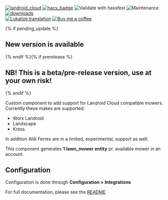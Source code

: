 [![landroid_cloud](https://img.shields.io/github/release/mtrab/landroid_cloud/all.svg?style=plastic&label=Current%20release)](https://github.com/mtrab/landroid_cloud) [![hacs_badge](https://img.shields.io/badge/HACS-Default-orange.svg?style=plastic)](https://github.com/custom-components/hacs) ![Validate with hassfest](https://img.shields.io/github/workflow/status/mtrab/landroid_cloud/Code%20validation?label=Hass%20validation&style=plastic) ![Maintenance](https://img.shields.io/maintenance/yes/2022.svg?style=plastic&label=Integration%20maintained) [![downloads](https://img.shields.io/github/downloads/mtrab/landroid_cloud/total?style=plastic&label=Total%20downloads)](https://github.com/mtrab/landroid_cloud)<br />
[![Lokalize translation](https://img.shields.io/static/v1?label=Help%20translate&message=using%20Lokalize&color=green&style=plastic)](https://app.lokalise.com/public/97921736629219cb0306a3.84106577) [![Buy me a coffee](https://img.shields.io/static/v1?label=Buy%20me%20a%20coffee&message=and%20say%20thanks&color=orange&logo=buymeacoffee&logoColor=white&style=plastic)](https://www.buymeacoffee.com/mtrab)

{% if pending_update %}

## **New version is available**

{% endif %}{% if prerelease %}

## **NB!** This is a beta/pre-release version, use at your own risk!

{% endif %}

Custom component to add support for Landroid Cloud compatible mowers.
Currently these makes are supported:

*   Worx Landroid
*   Landxcape
*   Kress

In addition Aldi Ferrex are in a limited, experimental, support as well.

This component generates **1 lawn_mower entity** pr. available mower in an account.

## Configuration

Configuration is done through **Configuration > Integrations**

For full documentation, please see the [README](https://github.com/mtrab/landroid_cloud)